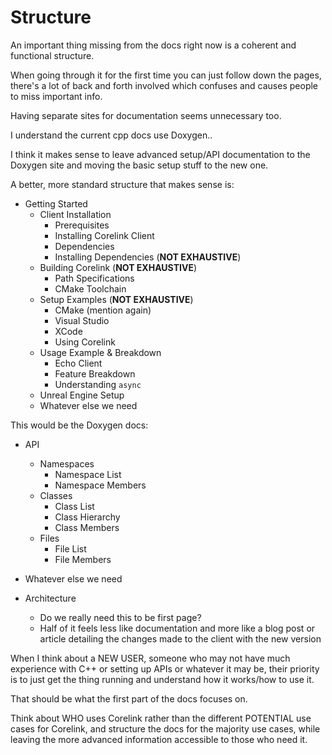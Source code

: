 # Structure

An important thing missing from the docs right now is a coherent and functional structure.

When going through it for the first time you can just follow down the pages, there's a lot of back and forth involved which confuses and causes people to miss important info.

Having separate sites for documentation seems unnecessary too. 

I understand the current cpp docs use Doxygen..

I think it makes sense to leave advanced setup/API documentation to the Doxygen site and moving the basic setup stuff to the new one.

A better, more standard structure that makes sense is:


- Getting Started
	- Client Installation
		- Prerequisites
		- Installing Corelink Client
		- Dependencies
		- Installing Dependencies (**NOT EXHAUSTIVE**)
	- Building Corelink (**NOT EXHAUSTIVE**)
		- Path Specifications
		- CMake Toolchain
	- Setup Examples (**NOT EXHAUSTIVE**)
		- CMake (mention again)
		- Visual Studio
		- XCode
		- Using Corelink 
	- Usage Example & Breakdown
		- Echo Client
		- Feature Breakdown
		- Understanding `async`
	- Unreal Engine Setup
	- Whatever else we need
	


This would be the Doxygen docs:

- API
	- Namespaces
		- Namespace List
		- Namespace Members
	- Classes
		- Class List
		- Class Hierarchy
		- Class Members
	- Files
		- File List
		- File Members
- Whatever else we need


- Architecture
	- Do we really need this to be first page? 
	- Half of it feels less like documentation and more like a blog post or article detailing the changes made to the client with the new version 


When I think about a NEW USER, someone who may not have much experience with C++ or setting up APIs or whatever it may be, their priority is to just get the thing running and understand how it works/how to use it. 

That should be what the first part of the docs focuses on. 

Think about WHO uses Corelink rather than the different POTENTIAL use cases for Corelink, and structure the docs for the majority use cases, while leaving the more advanced information accessible to those who need it. 
